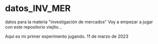 # datos_INV_MER
datos para la materia "investigación de mercados"
Voy a empezar a jugar con este repositorio viejito...

Aquí es mi primer experimento jugando. 11 de marzo de 2023